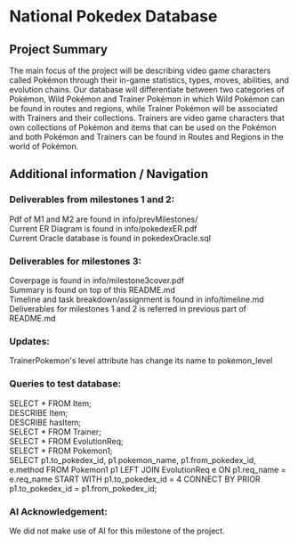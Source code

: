 # National Pokedex Database  
## Project Summary  
The main focus of the project will be describing video game characters called Pokémon through
their in-game statistics, types, moves, abilities, and evolution chains. Our database will differentiate between two categories of Pokémon, Wild Pokémon and Trainer Pokémon in which Wild Pokémon can be found in routes and regions, while Trainer Pokémon will be associated with Trainers and their collections. Trainers are video game characters that own collections of Pokémon and items that can be used on the Pokémon and both Pokémon and Trainers can be found in Routes and Regions in the world of Pokémon.  

## Additional information / Navigation  
### Deliverables from milestones 1 and 2: 
Pdf of M1 and M2 are found in info/prevMilestones/  
Current ER Diagram is found in info/pokedexER.pdf  
Current Oracle database is found in pokedexOracle.sql  

### Deliverables for milestones 3:  
Coverpage is found in info/milestone3cover.pdf  
Summary is found on top of this README.md  
Timeline and task breakdown/assignment is found in info/timeline.md  
Deliverables for milestones 1 and 2 is referred in previous part of README.md  

### Updates:
TrainerPokemon's level attribute has change its name to pokemon_level  

### Queries to test database:
SELECT * FROM Item;  
DESCRIBE Item;  
DESCRIBE hasItem;  
SELECT * FROM Trainer;  
SELECT * FROM EvolutionReq;  
SELECT * FROM Pokemon1;  
SELECT p1.to_pokedex_id, p1.pokemon_name, p1.from_pokedex_id, e.method
FROM Pokemon1 p1
LEFT JOIN EvolutionReq e ON p1.req_name = e.req_name
START WITH p1.to_pokedex_id = 4
CONNECT BY PRIOR p1.to_pokedex_id = p1.from_pokedex_id;

### AI Acknowledgement:  
We did not make use of AI for this milestone of the project.  

